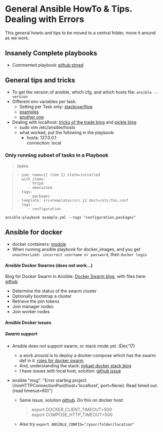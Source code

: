 # General Ansible HowTo & Tips. Dealing with Errors

This general howto and tips to be moved to a central folder, move it around as we work.

## Insanely Complete playbooks

- Commented playbook [github phred](https://gist.github.com/phred/2897937)

## General tips and tricks

- To get the version of ansible, which cfg, and which hosts file: `ansible --version`
- Different env variables per task:
  - Setting per Task only: [stackoverflow](https://stackoverflow.com/questions/27733511/how-to-set-linux-environment-variables-with-ansible)
  - [examples](https://github.com/ansible/ansible-examples/blob/master/language_features/environment.yml)
  - [another one](https://gist.github.com/davejamesmiller/44e5c418c8a3b5f691a64d83fbdbe3d1)
- Dealing with localhost: [tricks of the trade blog](http://www.tricksofthetrades.net/2017/10/02/ansible-local-playbooks/) and [pickle blog](http://ansible.pickle.io/post/86598332429/running-ansible-playbook-in-localhost)
  - sudo vim /etc/ansible/hosts
  - what worked, put the following in the playbook:
     - hosts: 127.0.0.1  
        connection: local


### Only running subset of tasks in a Playbook

> tasks:

> ```
> - yum: name={{ item }} state=installed
>   with_items:
>      - httpd
>      - memcached
>   tags:
>      - packages
> - template: src=templates/src.j2 dest=/etc/foo.conf
>   tags:
>      - configuration
> ```

`ansible-playbook example.yml --tags "configuration,packages"`

## Ansible for docker

- docker containers: [module](http://docs.ansible.com/ansible/latest/docker_container_module.html)
- When running ansible playbook for docker_images, and you get `unauthorized: incorrect username or password`, then `docker login`

#### Ansible Docker Swarms (does not work...)

Blog for Docker Swarm in Ansible: [Docker Swarm blog](https://thisendout.com/2016/09/13/deploying-docker-swarm-with-ansible/), with files here: [github](https://github.com/nextrevision/ansible-swarm-playbook)

- Determine the status of the swarm cluster
- Optionally bootstrap a cluster
- Retrieve the join tokens
- Join manager nodes
- Join worker nodes

#### Ansible Docker issues


##### Swarm support
- Ansible does not support swarm, or stack mode yet. (Dec'17)  
  - a work around is to deploy a docker-compose which has the swarm def in it. [roles for docker swarm](https://github.com/atosatto/ansible-dockerswarm)
  - And, understanding the stack: [jmkael docker stack blog](http://jmkhael.io/deploy-swarm-services-with-the-new-docker-stack-and-a-compose-file-2/)
  - I have issues with local host, solution: [github issue](https://github.com/ansible/ansible/issues/33132)  


- ansible "msg": "Error starting project UnixHTTPConnectionPool(host='localhost', port=None): Read timed out. (read timeout=60)"}   
  - Same issue, solution [github](https://github.com/ansible/ansible-container/issues/147). Do this on docker host:
    > export DOCKER_CLIENT_TIMEOUT=500   
      export COMPOSE_HTTP_TIMEOUT=500  

  - Also try `export ANSIBLE_CONFIG="/your/folder/location"`
